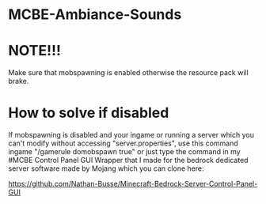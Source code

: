 # MCBE-Ambiance-Sounds


# NOTE!!! 

Make sure that mobspawning is enabled otherwise the resource pack will brake.

# How to solve if disabled

 If mobspawning is disabled and your ingame or running a server which you can't modify without accessing "server.properties",
use this command ingame "/gamerule domobspawn true" or just type the command in my #MCBE Control Panel GUI Wrapper that I made for the bedrock dedicated server 
software made by Mojang which you can clone here:

https://github.com/Nathan-Busse/Minecraft-Bedrock-Server-Control-Panel-GUI

